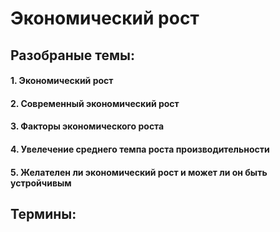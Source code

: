 # Экономический рост

## Разобраные темы:
#### 1.  Экономический рост
#### 2. Современный экономический рост
#### 3. Факторы экономического роста
#### 4. Увелечение среднего темпа роста производительности
#### 5. Желателен ли экономический рост и может ли он быть устройчивым

## Термины:
